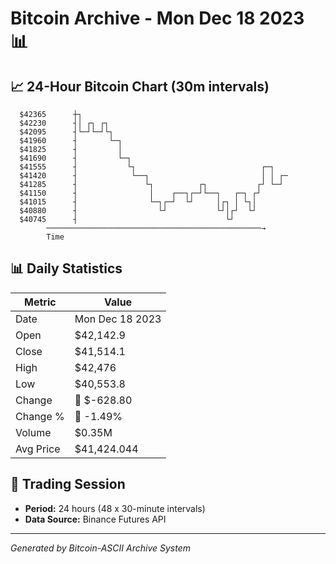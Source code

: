 # Bitcoin Archive - Mon Dec 18 2023 📊

## 📈 24-Hour Bitcoin Chart (30m intervals)

```
  $42365      ┼┐                                               
  $42230      ┤│ ┌┐ ┌┐                                         
  $42095      ┤└─┘└─┘└┐                                        
  $41960      ┤       └─┐                                      
  $41825      ┤         │                                      
  $41690      ┤         └─┐                                    
  $41555      ┤           └┐                            ┌─┐    
  $41420      ┤            └──┐                         │ │ ┌─ 
  $41285      ┤               └┐          ┌┐           ┌┘ └─┘  
  $41150      ┤                │    ┌──┐┌─┘└──┐   ┌─┐ ┌┘       
  $41015      ┤                └─┐┌─┘  └┘     │┌┐ │ └┐│        
  $40880      ┤                  └┘           └┘│┌┘  └┘        
  $40745      ┤                                 └┘             
        ────────────────────────────────────────────────→
        Time
```

## 📊 Daily Statistics

| Metric | Value |
|--------|-------|
| Date | Mon Dec 18 2023 |
| Open | $42,142.9 |
| Close | $41,514.1 |
| High | $42,476 |
| Low | $40,553.8 |
| Change | 🔴 $-628.80 |
| Change % | 🔴 -1.49% |
| Volume | $0.35M |
| Avg Price | $41,424.044 |

## 📅 Trading Session

- **Period:** 24 hours (48 x 30-minute intervals)
- **Data Source:** Binance Futures API

---
*Generated by Bitcoin-ASCII Archive System*
